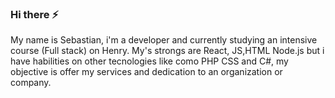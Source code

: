 ### Hi there ⚡

My name is Sebastian, i'm a developer and currently studying an intensive course (Full stack) on Henry. My's strongs are React, JS,HTML Node.js but i have habilities on other tecnologies like como PHP CSS and C#, my objective is offer my services and dedication to an organization or company.



<!--
**ReChanfle/ReChanfle** is a ✨ _special_ ✨ repository because its `README.md` (this file) appears on your GitHub profile.

Here are some ideas to get you started:

- 🔭 I’m currently working on ...
- 🌱 I’m currently learning ...
- 👯 I’m looking to collaborate on ...
- 🤔 I’m looking for help with ...
- 💬 Ask me about ...
- 📫 How to reach me: ...
- 😄 Pronouns: ...
- ⚡ Fun fact: ...
-->
